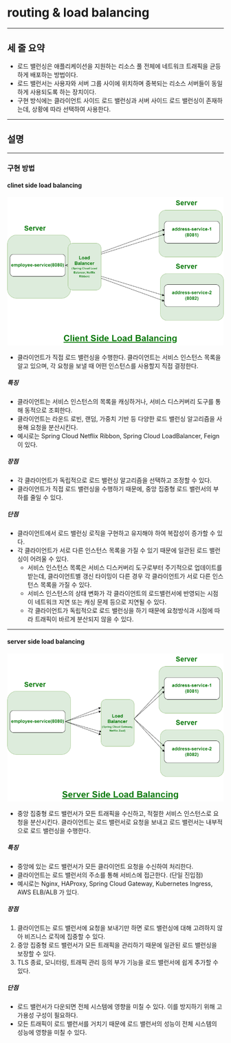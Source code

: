 # routing & load balancing

---

## 세 줄 요약

- 로드 밸런싱은 애플리케이션을 지원하는 리소스 풀 전체에 네트워크 트래픽을 균등하게 배포하는 방법이다.
- 로드 밸런서는 사용자와 서버 그룹 사이에 위치하며 중복되는 리소스 서버들이 동일하게 사용되도록 하는 장치이다.
- 구현 방식에는 클라이언트 사이드 로드 밸런싱과 서버 사이드 로드 밸런싱이 존재하는데, 상황에 따라 선택하여 사용한다.

---

## 설명

---

### 구현 방법

#### clinet side load balancing

![client_side_load_balancing](../resources/images/client-side-load-balancing.png)

- 클라이언트가 직접 로드 밸런싱을 수행한다. 클라이언트는 서비스 인스턴스 목록을 알고 있으며, 각 요청을 보낼 때 어떤 인스턴스를 사용할지 직접 결정한다.

##### 특징

- 클라이언트는 서비스 인스턴스의 목록을 캐싱하거나, 서비스 디스커버리 도구를 통해 동적으로 조회한다.
- 클라이언트는 라운드 로빈, 랜덤, 가중치 기반 등 다양한 로드 밸런싱 알고리즘을 사용해 요청을 분산시킨다.
- 예시로는 Spring Cloud Netflix Ribbon, Spring Cloud LoadBalancer, Feign 이 있다.

##### 장점

- 각 클라이언트가 독립적으로 로드 밸런싱 알고리즘을 선택하고 조정할 수 있다.
- 클라이언트가 직접 로드 밸런싱을 수행하기 때문에, 중앙 집중형 로드 밸런서의 부하를 줄일 수 있다.

##### 단점

- 클라이언트에서 로드 밸런싱 로직을 구현하고 유지해야 하여 복잡성이 증가할 수 있다.
- 각 클라이언트가 서로 다른 인스턴스 목록을 가질 수 있기 때문에 일관된 로드 밸런싱이 어려울 수 있다.
    - 서비스 인스턴스 목록은 서비스 디스커버리 도구로부터 주기적으로 업데이트를 받는데, 클라이언트별 갱신 타이밍이 다른 경우 각 클라이언트가 서로 다른 인스턴스 목록을 가질 수 있다.
    - 서비스 인스턴스의 상태 변화가 각 클라이언트의 로드밸런서에 반영되는 시점이 네트워크 지연 또는 캐싱 문제 등으로 지연될 수 있다.
    - 각 클라이언트가 독립적으로 로드 밸런싱을 하기 때문에 요청방식과 시점에 따라 트래픽이 바르게 분산되지 않을 수 있다.

---

#### server side load balancing

![server_side_load_balancing](../resources/images/server-side-load-balancing.png)

- 중앙 집중형 로드 밸런서가 모든 트래픽을 수신하고, 적절한 서비스 인스턴스로 요청을 분산시킨다. 클라이언트는 로드 밸런서로 요청을 보내고 로드 밸런서는 내부적으로 로드 밸런싱을 수행한다.

##### 특징

- 중앙에 있는 로드 밸런서가 모든 클라이언트 요청을 수신하여 처리한다.
- 클라이언트는 로드 밸런서의 주소를 통해 서비스에 접근한다. (단일 진입점)
- 예시로는 Nginx, HAProxy, Spring Cloud Gateway, Kubernetes Ingress, AWS ELB/ALB 가 있다.

##### 장점

1. 클라이언트는 로드 밸런서에 요청을 보내기만 하면 로드 밸런싱에 대해 고려하지 않아 비즈니스 로직에 집중할 수 있다.
2. 중앙 집중형 로드 밸런서가 모든 트래픽을 관리하기 때문에 일관된 로드 밸런싱을 보장할 수 있다.
3. TLS 종료, 모니터링, 트래픽 관리 등의 부가 기능을 로드 밸런서에 쉽게 추가할 수 있다.

##### 단점

- 로드 밸런서가 다운되면 전체 시스템에 영향을 미칠 수 있다. 이를 방지하기 위해 고가용성 구성이 필요하다.
- 모든 트래픽이 로드 밸런서를 거치기 때문에 로드 밸런서의 성능이 전체 시스템의 성능에 영향을 미칠 수 있다.